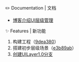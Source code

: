 ✏️ Documentation | 文档
- [博客介绍UI层级管理](https://www.xiaojuziya.com/post/17)

✨ Features | 新功能
1. 构建工程（[9dea380](https://github.com/SmallOrangeGame/UIFrame/commit/9dea3801cd569873e4f829bd82f1db637be39745)）
2. 搭建初步层级场景（[e3b89ab](https://github.com/SmallOrangeGame/UIFrame/commit/e3b89ab27df944f074c08f9d7d52bcaa1a363fc3)）
3. [创建UILayer1.0分支](https://github.com/SmallOrangeGame/UIFrame/tree/UILayer1.0)